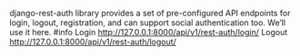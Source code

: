  django-rest-auth library provides a set of pre-configured API endpoints for login, logout, registration, and can support social authentication too. We’ll use it here.
#info
Login  http://127.0.0.1:8000/api/v1/rest-auth/login/
Logout http://127.0.0.1:8000/api/v1/rest-auth/logout/